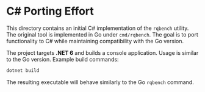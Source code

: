 # C# Porting Effort

This directory contains an initial C# implementation of the `rqbench` utility. The
original tool is implemented in Go under `cmd/rqbench`. The goal is to port
functionality to C# while maintaining compatibility with the Go version.

The project targets **.NET 6** and builds a console application. Usage is similar to
the Go version. Example build commands:

```sh
dotnet build
```

The resulting executable will behave similarly to the Go `rqbench` command.
